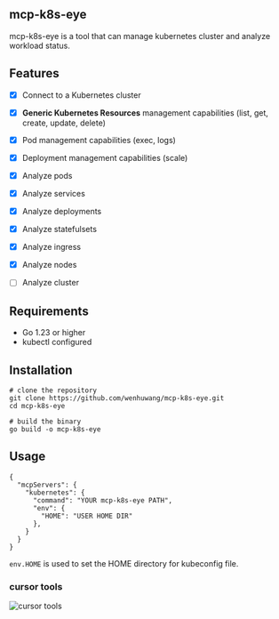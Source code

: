 ## mcp-k8s-eye

mcp-k8s-eye is a tool that can manage kubernetes cluster and analyze workload status.

## Features

- [x] Connect to a Kubernetes cluster
- [x] **Generic Kubernetes Resources** management capabilities (list, get, create, update, delete)
- [x] Pod management capabilities (exec, logs)
- [x] Deployment management capabilities (scale)
- [x] Analyze pods
- [x] Analyze services
- [x] Analyze deployments
- [x] Analyze statefulsets
- [x] Analyze ingress
- [x] Analyze nodes
- [ ] Analyze cluster


## Requirements
- Go 1.23 or higher
- kubectl configured

## Installation
```
# clone the repository
git clone https://github.com/wenhuwang/mcp-k8s-eye.git
cd mcp-k8s-eye

# build the binary
go build -o mcp-k8s-eye
```

## Usage
```
{
  "mcpServers": {
    "kubernetes": {
      "command": "YOUR mcp-k8s-eye PATH",
      "env": {
        "HOME": "USER HOME DIR"
      },
    }
  }
}
```
`env.HOME` is used to set the HOME directory for kubeconfig file.

### cursor tools
![cursor tools](./images/mcp-server-tools.png)